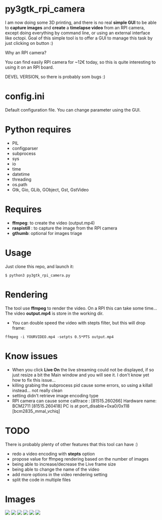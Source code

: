 # py3gtk_rpi_camera

I am now doing some 3D printing, and there is no real **simple GUI** to be able to
**capture images** and **create** a **timelapse video** from an RPI camera, except doing everything
by command line, or using an external interface like octopi.
Goal of this simple tool is to offer a GUI to manage this task by just clicking
on button :)

Why an RPI camera?

You can find easily RPI camera for ~12€ today, so this is quite interesting to using it on an RPI board.

DEVEL VERSION, so there is probably som bugs :)

# config.ini

Default configuration file. You can change parameter using the GUI.

# Python requires

* PIL 
* configparser
* subprocess
* sys
* io
* time
* datetime
* threading
* os.path
* Gtk, Gio, GLib, GObject, Gst, GstVideo

# Requires

* **ffmpeg**: to create the video (output.mp4)
* **raspistill** : to capture the image from the RPI camera
* **gthumb**: optional for images triage

# Usage

Just clone this repo, and launch it:
```
$ python3 py3gtk_rpi_camera.py
```

# Rendering

The tool use **ffmpeg** to render the video. On a RPI this can take some time...
The video **output.mp4** is store in the working dir.

* You can double speed the video with stepts filter, but this will drop frame:
```
ffmpeg -i YOURVIDEO.mp4 -setpts 0.5*PTS output.mp4
```

# Know issues

* When you click **Live On** the live streaming could not be displayed, if so just resize a bit the Main window and you will see it. I don't know yet how to fix this issue...
* killing grabing the subprocess pid cause some errors, so using a killall instead... not really clean
* setting didn't retrieve image encoding type
* RPI camera can cause some calltrace : [81515.260266] Hardware name: BCM2711 [81515.260418] PC is at port_disable+0xa0/0x118 [bcm2835_mmal_vchiq]


# TODO

There is probably plenty of other features that this tool can have :)

* redo a video encoding with **stepts** option
* propose value for ffmpeg rendering based on the number of images
* being able to increase/decrease the Live frame size
* being able to change the name of the video
* add more options in the video rendering setting
* split the code in multiple files

# Images

![](images/interface.jpg)
![](images/settings.jpg)
![](images/help.jpg)
![](images/live.jpg)
![](images/test.jpg)
![](images/vsettings.jpg)

